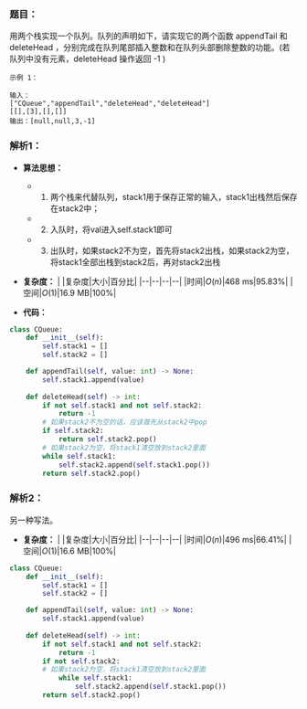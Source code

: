 ### 题目：
用两个栈实现一个队列。队列的声明如下，请实现它的两个函数 appendTail 和 deleteHead ，分别完成在队列尾部插入整数和在队列头部删除整数的功能。(若队列中没有元素，deleteHead 操作返回 -1 )

```
示例 1：

输入：
["CQueue","appendTail","deleteHead","deleteHead"]
[[],[3],[],[]]
输出：[null,null,3,-1]
```

### 解析1：
* **算法思想：**
  * 1. 两个栈来代替队列，stack1用于保存正常的输入，stack1出栈然后保存在stack2中；
  * 2. 入队时，将val进入self.stack1即可
  * 3. 出队时，如果stack2不为空，首先将stack2出栈，如果stack2为空，将stack1全部出栈到stack2后，再对stack2出栈

* **复杂度：**
|  |复杂度|大小|百分比|
|--|--|--|--|
|时间|$O(n)$|468 ms|95.83%|
|空间|$O(1)$|16.9 MB|100%|


* **代码：**
```python
class CQueue:
    def __init__(self):
        self.stack1 = []
        self.stack2 = []

    def appendTail(self, value: int) -> None:
        self.stack1.append(value)
    
    def deleteHead(self) -> int:
        if not self.stack1 and not self.stack2:
            return -1
        # 如果stack2不为空的话，应该首先从stack2中pop
        if self.stack2:
            return self.stack2.pop()
        # 如果stack2为空，将stack1清空放到stack2里面
        while self.stack1:
            self.stack2.append(self.stack1.pop())
        return self.stack2.pop()
```

### 解析2：
另一种写法。

* **复杂度：**
|  |复杂度|大小|百分比|
|--|--|--|--|
|时间|$O(n)$|496 ms|66.41%|
|空间|$O(1)$|16.6 MB|100%|


```python
class CQueue:
    def __init__(self):
        self.stack1 = []
        self.stack2 = []

    def appendTail(self, value: int) -> None:
        self.stack1.append(value)
        
    def deleteHead(self) -> int:
        if not self.stack1 and not self.stack2:
            return -1
        if not self.stack2:
        # 如果stack2为空，将stack1清空放到stack2里面
            while self.stack1:
                self.stack2.append(self.stack1.pop())
        return self.stack2.pop()
```

